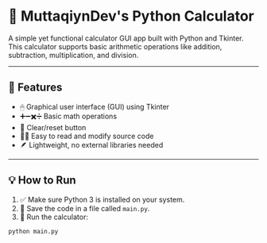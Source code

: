 # 🧮 MuttaqiynDev's Python Calculator

A simple yet functional calculator GUI app built with Python and Tkinter.  
This calculator supports basic arithmetic operations like addition, subtraction, multiplication, and division.

---

## 🚀 Features

- 🖱 Graphical user interface (GUI) using Tkinter
- ➕➖✖️➗ Basic math operations
- 🔄 Clear/reset button
- 👨‍💻 Easy to read and modify source code
- 🪶 Lightweight, no external libraries needed

---

## 💡 How to Run

1. ✅ Make sure Python 3 is installed on your system.
2. 💾 Save the code in a file called `main.py`.
3. 🏃 Run the calculator:

```bash
python main.py
